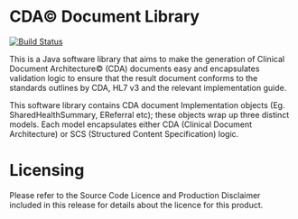 # CDA&copy; Document Library

[![Build Status](https://travis-ci.org/AuDigitalHealth/clinical-document-library-java.png?branch=master)](https://travis-ci.org/AuDigitalHealth/clinical-document-library-java)

This is a Java software library that aims to make the generation of Clinical Document Architecture&copy; (CDA) documents easy and encapsulates validation logic to ensure that the result document conforms to the standards outlines by CDA, HL7 v3 and the relevant implementation guide.

This software library contains CDA document Implementation objects (Eg. SharedHealthSummary, EReferral etc); these objects wrap up three distinct models. Each model encapsulates either CDA (Clinical Document Architecture) or SCS (Structured Content Specification) logic.




Licensing
=====
Please refer to the Source Code Licence and Production Disclaimer included in this release for details about the licence for this product.

